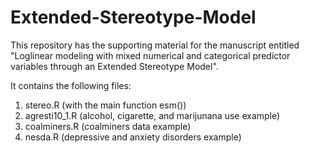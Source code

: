 # Extended-Stereotype-Model
This repository has the supporting material for the manuscript entitled "Loglinear modeling with mixed numerical and categorical predictor variables through an Extended Stereotype Model". 

It contains the following files:
1) stereo.R (with the main function esm())
2) agresti10_1.R (alcohol, cigarette, and marijunana use example)
3) coalminers.R (coalminers data example)
4) nesda.R (depressive and anxiety disorders example)
